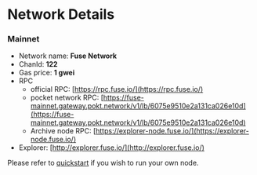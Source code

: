 # Network Details

### Mainnet

* Network name: **Fuse Network**
* ChanId: **122**
* Gas price: **1 gwei**
* RPC
  * official RPC: [https://rpc.fuse.io/](https://rpc.fuse.io/)​
  * pocket network RPC: [https://fuse-mainnet.gateway.pokt.network/v1/lb/6075e9510e2a131ca026e10d](https://fuse-mainnet.gateway.pokt.network/v1/lb/6075e9510e2a131ca026e10d)​
  * Archive node RPC: [https://explorer-node.fuse.io/](https://explorer-node.fuse.io/)​
* Explorer: [http://explorer.fuse.io/](http://explorer.fuse.io/)​

Please refer to [quickstart](https://github.com/fuseio/fuse-network/#using-quickstart) if you wish to run your own node.
